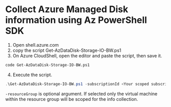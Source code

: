 # Collect Azure Managed Disk information using Az PowerShell SDK

1. Open shell.azure.com
2. copy the script Get-AzDataDisk-Storage-IO-BW.ps1
3. On Azure CloudShell, open the editor and paste the script, then save it. 
```bash
code Get-AzDataDisk-Storage-IO-BW.ps1
```
4. Execute the script. 
```powershell
.\Get-AzDataDisk-Storage-IO-BW.ps1 -subscriptionId <Your scoped subscription ID> -resourceGroup <OPTIONAL>
```

`-resourceGroup` is optional argument. If selected only the virtual machine within the resource group will be scoped for the info collection. 
